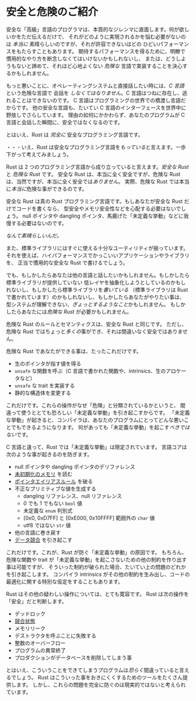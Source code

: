 <!-- # Meet Safe and Unsafe -->

# 安全と危険のご紹介

<!--
Programmers in safe "high-level" languages face a fundamental dilemma. On one
hand, it would be *really* great to just say what you want and not worry about
how it's done. On the other hand, that can lead to unacceptably poor
performance. It may be necessary to drop down to less clear or idiomatic
practices to get the performance characteristics you want. Or maybe you just
throw up your hands in disgust and decide to shell out to an implementation in
a less sugary-wonderful *unsafe* language.
-->

安全な「高級」言語のプログラマは、本質的なジレンマに直面します。何が欲しいかをただ伝えるだけで、
それがどのように実現されるかを悩む必要がないのは *本当に* 素晴らしいのですが、それが許容できないほどの
ひどいパフォーマンスをもたらすこともあります。
期待するパフォーマンスを得るために、明瞭で慣用的なやり方を断念しなくてはいけないかもしれないし、
または、どうしようもないと諦めて、それほど心地よくない *危険な* 言語で実装することを決心するかもしれません。

<!--
Worse, when you want to talk directly to the operating system, you *have* to
talk to an unsafe language: *C*. C is ever-present and unavoidable. It's the
lingua-franca of the programming world.
Even other safe languages generally expose C interfaces for the world at large!
Regardless of why you're doing it, as soon as your program starts talking to
C it stops being safe.
-->

もっと悪いことに、オペレーティングシステムと直接話したい時には、*C 言語* という危険な言語で
会話を *しなくてはなりません*。C 言語はつねに存在し、逃れることはできないのです。
C 言語はプログラミングの世界での橋渡し言語だからです。
他の安全な言語も、たいてい C 言語のインターフェースを世界中に野放しでさらしています。
理由の如何にかかわらず、あなたのプログラムが C 言語と会話した瞬間に、安全ではなくなるのです。

<!--
With that said, Rust is *totally* a safe programming language.
-->

とはいえ、Rust は *完全に* 安全なプログラミング言語です。

<!--
Well, Rust *has* a safe programming language. Let's step back a bit.
-->

・・・いえ、Rust は安全なプログラミング言語を*もっている*と言えます。一歩下がって考えてみましょう。

<!--
Rust can be thought of as being composed of two programming languages: *Safe
Rust* and *Unsafe Rust*. Safe Rust is For Reals  Totally Safe. Unsafe Rust,
unsurprisingly, is *not* For Reals Totally Safe.  In fact, Unsafe Rust lets you
do some really, *really* unsafe things.
-->

Rust は 2 つのプログラミング言語から成り立っていると言えます。*安全な Rust* と *危険な Rust* です。
安全な Rust は、本当に全く安全ですが、危険な Rust は、当然ですが、本当に全く安全では*ありません*。
実際、危険な Rust では本当に*本当に*危険な事ができるのです。


<!--
Safe Rust is the *true* Rust programming language. If all you do is write Safe
Rust, you will never have to worry about type-safety or memory-safety. You will
never endure a null or dangling pointer, or any of that Undefined Behavior
nonsense.
-->

安全な Rust は真の Rust プログラミング言語です。もしあなたが安全な Rust だけでコードを書くなら、
型安全やメモリ安全性などを心配する必要はないでしょう。
null ポインタや dangling ポインタ、馬鹿げた「未定義な挙動」などに我慢する必要はないのです。


<!--
*That's totally awesome.*
-->

*なんて素晴らしいんだ。*

<!--
The standard library also gives you enough utilities out-of-the-box that you'll
be able to write awesome high-performance applications and libraries in pure
idiomatic Safe Rust.
-->

また、標準ライブラリにはすぐに使える十分なユーティリティが揃っています。
それを使えば、ハイパフォーマンスでかっこいいアプリケーションやライブラリを、
正当で慣用的な安全な Rust で書けるでしょう。


<!--
But maybe you want to talk to another language. Maybe you're writing a
low-level abstraction not exposed by the standard library. Maybe you're
*writing* the standard library (which is written entirely in Rust). Maybe you
need to do something the type-system doesn't understand and just *frob some dang
bits*. Maybe you need Unsafe Rust.
-->

でも、もしかしたらあなたは他の言語と話したいかもしれません。もしかしたら標準ライブラリが提供していない
低レイヤを抽象化しようとしているのかもしれないし、もしかしたら標準ライブラリを*書いている*
（標準ライブラリは Rust で書かれています）のかもしれないし、もしかしたらあなたがやりたい事は、
型システムが理解できない、*ぎょっとするようなこと*かもしれません。
もしかしたらあなたには*危険な Rust* が必要かもしれません。


<!--
Unsafe Rust is exactly like Safe Rust with all the same rules and semantics.
However Unsafe Rust lets you do some *extra* things that are Definitely Not Safe.
-->

危険な Rust のルールとセマンティクスは、安全な Rust と同じです。
ただし、危険な Rust ではちょっと*多くの*事ができ、それは間違いなく安全ではありません。

<!--
The only things that are different in Unsafe Rust are that you can:
-->

危険な Rust であなたができる事は、たったこれだけです。

<!--
* Dereference raw pointers
* Call `unsafe` functions (including C functions, intrinsics, and the raw allocator)
* Implement `unsafe` traits
* Mutate statics
-->

* 生のポインタが指す値を得る
* `unsafe` な関数を呼ぶ（C 言語で書かれた関数や、intrinsics、生のアロケータなど）
* `unsafe` な trait を実装する
* 静的な構造体を変更する

<!--
That's it. The reason these operations are relegated to Unsafe is that misusing
any of these things will cause the ever dreaded Undefined Behavior. Invoking
Undefined Behavior gives the compiler full rights to do arbitrarily bad things
to your program. You definitely *should not* invoke Undefined Behavior.
-->

これだけです。これらの操作がなぜ「危険」と分類されているかというと、
間違って使うととても恐ろしい「未定義な挙動」を引き起こすからです。
「未定義な挙動」が起きると、コンパイラは、あなたのプログラムにとってどんな悪いことでもできるようになります。
何があっても「未定義な挙動」を起こす*べきではない*です。

<!--
Unlike C, Undefined Behavior is pretty limited in scope in Rust. All the core
language cares about is preventing the following things:
-->

C 言語と違って、Rust では「未定義な挙動」は限定されています。
言語コアは次のような事が起きるのを防ぎます。

<!--
* Dereferencing null or dangling pointers
* Reading [uninitialized memory]
* Breaking the [pointer aliasing rules]
* Producing invalid primitive values:
    * dangling/null references
    * a `bool` that isn't 0 or 1
    * an undefined `enum` discriminant
    * a `char` outside the ranges [0x0, 0xD7FF] and [0xE000, 0x10FFFF]
    * A non-utf8 `str`
* Unwinding into another language
* Causing a [data race][race]
-->

* null ポインタや dangling ポインタのデリファレンス
* [未初期化のメモリ][uninitialized memory] を読む
* [ポインタエイリアスルール][pointer aliasing rules] を破る
* 不正なプリミティブな値を生成する
    * dangling リファレンス、null リファレンス
    * 0 でも 1 でもない `bool` 値
    * 未定義な `enum` 判別式
    * [0x0, 0xD7FF] と [0xE000, 0x10FFFF] 範囲外の `char` 値 
    * utf8 ではない `str` 値
* 他の言語に巻き戻す
* [データ競合][race] を引き起こす

<!--
That's it. That's all the causes of Undefined Behavior baked into Rust. Of
course, unsafe functions and traits are free to declare arbitrary other
constraints that a program must maintain to avoid Undefined Behavior. However,
generally violations of these constraints will just transitively lead to one of
the above problems. Some additional constraints may also derive from compiler
intrinsics that make special assumptions about how code can be optimized.
-->

これだけです。これが、Rust が防ぐ「未定義な挙動」の原因です。
もちろん、危険な関数や trait が「未定義な挙動」を起こさないための他の制約を作り出す事は可能ですが、
そういった制約が破られた場合、たいてい上の問題のどれかを引き起こします。
コンパイラ intrinsics がその他の制約を生み出し、コードの最適化に関する特別な仮定をすることもあります。


<!--
Rust is otherwise quite permissive with respect to other dubious operations.
Rust considers it "safe" to:
-->

Rust はその他の疑わしい操作については、とても寛容です。
Rust は次の操作を「安全」だと判断します。

<!--
* Deadlock
* Have a [race condition][race]
* Leak memory
* Fail to call destructors
* Overflow integers
* Abort the program
* Delete the production database
-->

* デッドロック
* [競合状態][race]
* メモリリーク
* デストラクタを呼ぶことに失敗する
* 整数のオーバーフロー
* プログラムの異常終了
* プロダクションがデータベースを削除してしまう事


<!--
However any program that actually manages to do such a thing is *probably*
incorrect. Rust provides lots of tools to make these things rare, but
these problems are considered impractical to categorically prevent.
-->

とはいえ、こういうことをできてしまうプログラムは*恐らく*間違っていると言えるでしょう。
Rust はこういった事をおきにくくするためのツールをたくさん提供します。
しかし、これらの問題を完全に防ぐのは現実的ではないと考えられています。


[pointer aliasing rules]: references.html
[uninitialized memory]: uninitialized.html
[race]: races.html
